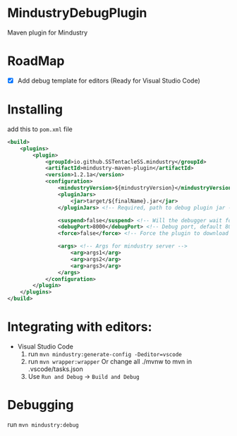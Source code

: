 # **MindustryDebugPlugin**

Maven plugin for Mindustry

# RoadMap

- [x] Add debug template for editors (Ready for Visual Studio Code)

# Installing

add this to `pom.xml` file
```xml
<build>
    <plugins>
        <plugin>
            <groupId>io.github.SSTentacleSS.mindustry</groupId>
            <artifactId>mindustry-maven-plugin</artifactId>
            <version>1.2.1a</version>
            <configuration>
                <mindustryVersion>${mindustryVersion}</mindustryVersion> <!-- Required, debug mindustry version -->
                <pluginJars>
                    <jar>target/${finalName}.jar</jar>
                </pluginJars> <!-- Required, path to debug plugin jar -->

                <suspend>false</suspend> <!-- Will the debugger wait for your connection? default false -->
                <debugPort>8000</debugPort> <!-- Debug port, default 8000 -->
                <force>false</force> <!-- Force the plugin to download the server assembly again, default false -->

                <args> <!-- Args for mindustry server -->
                    <arg>args1</arg>
                    <arg>args2</arg>
                    <arg>args3</arg>
                </args>
            </configuration>
        </plugin>
    </plugins>
</build>
```

# Integrating with editors:

* Visual Studio Code
    1. run `mvn mindustry:generate-config -Deditor=vscode`
    2. run `mvn wrapper:wrapper` Or change all ./mvnw to mvn in .vscode/tasks.json
    2. Use `Run and Debug` -> `Build and Debug`

# Debugging

run `mvn mindustry:debug`
